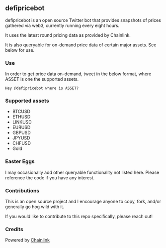 ## defipricebot

defipricebot is an open source Twitter bot that provides snapshots of prices gathered via web3, currently running every eight hours.

It uses the latest round pricing data as provided by Chainlink.

It is also queryable for on-demand price data of certain major assets. See below for use.

### Use

In order to get price data on-demand, tweet in the below format, where ASSET is one the supported assets.

`Hey @defipricebot where is ASSET?`

### Supported assets

- BTCUSD
- ETHUSD
- LINKUSD
- EURUSD
- GBPUSD
- JPYUSD
- CHFUSD
- Gold

### Easter Eggs

I may occasionally add other queryable functionality not listed here. Please reference the code if you have any interest.

### Contributions

This is an open source project and I encourage anyone to copy, fork, and/or generally go hog wild with it.

If you would like to contribute to this repo specifically, please reach out!

### Credits

Powered by [Chainlink](https://chain.link/)
